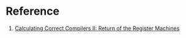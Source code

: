 # Reference

1. [Calculating Correct Compilers II: Return of the Register Machines](http://www.cs.nott.ac.uk/~pszgmh/ccc2.pdf)

